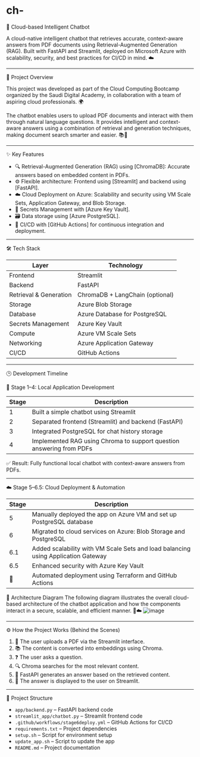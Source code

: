 # ch-
🤖 Cloud-based Intelligent Chatbot

A cloud-native intelligent chatbot that retrieves accurate, context-aware answers from PDF documents using Retrieval-Augmented Generation (RAG). Built with FastAPI and Streamlit, deployed on Microsoft Azure with scalability, security, and best practices for CI/CD in mind. ☁️

---

🚀 Project Overview

This project was developed as part of the Cloud Computing Bootcamp organized by the Saudi Digital Academy, in collaboration with a team of aspiring cloud professionals. 🌍

The chatbot enables users to upload PDF documents and interact with them through natural language questions. It provides intelligent and context-aware answers using a combination of retrieval and generation techniques, making document search smarter and easier. 📚💬

---

✨ Key Features

- 🔍 Retrieval-Augmented Generation (RAG) using [ChromaDB]: Accurate answers based on embedded content in PDFs.
- ⚙️ Flexible architecture: Frontend using [Streamlit] and backend using [FastAPI].
- ☁️ Cloud Deployment on Azure: Scalability and security using VM Scale Sets, Application Gateway, and Blob Storage.
- 🔐 Secrets Management with [Azure Key Vault].
- 🗃️ Data storage using [Azure PostgreSQL].
- 🔄 CI/CD with [GitHub Actions] for continuous integration and deployment.

---

🛠️ Tech Stack

| Layer               | Technology                            |
|---------------------|---------------------------------------|
| Frontend            | Streamlit                             |
| Backend             | FastAPI                               |
| Retrieval & Generation | ChromaDB + LangChain (optional)     |
| Storage             | Azure Blob Storage                    |
| Database            | Azure Database for PostgreSQL         |
| Secrets Management  | Azure Key Vault                       |
| Compute             | Azure VM Scale Sets                   |
| Networking          | Azure Application Gateway             |
| CI/CD               | GitHub Actions                        |

---

🕒 Development Timeline

🧪 Stage 1–4: Local Application Development

| Stage | Description |
|-------|-------------|
| 1     | Built a simple chatbot using Streamlit |
| 2     | Separated frontend (Streamlit) and backend (FastAPI) |
| 3     | Integrated PostgreSQL for chat history storage |
| 4     | Implemented RAG using Chroma to support question answering from PDFs |

✅ Result: Fully functional local chatbot with context-aware answers from PDFs.

---

☁️ Stage 5–6.5: Cloud Deployment & Automation

| Stage | Description |
|-------|-------------|
| 5     | Manually deployed the app on Azure VM and set up PostgreSQL database |
| 6     | Migrated to cloud services on Azure: Blob Storage and PostgreSQL |
| 6.1   | Added scalability with VM Scale Sets and load balancing using Application Gateway |
| 6.5   | Enhanced security with Azure Key Vault |
| 🔄    | Automated deployment using Terraform and GitHub Actions |

🧭 Architecture Diagram
The following diagram illustrates the overall cloud-based architecture of the chatbot application and how the components interact in a secure, scalable, and efficient manner. 🧱☁️
![image](https://github.com/user-attachments/assets/7ed4dc22-54b1-4e24-9ae1-c87359f442ed)

---

⚙️ How the Project Works (Behind the Scenes)

1. 📄 The user uploads a PDF via the Streamlit interface.
2. 📚 The content is converted into embeddings using Chroma.
3. ❓ The user asks a question.
4. 🔍 Chroma searches for the most relevant content.
5. 🧠 FastAPI generates an answer based on the retrieved content.
6. 💬 The answer is displayed to the user on Streamlit.

---

📁 Project Structure
- `app/backend.py` – FastAPI backend code  
- `streamlit_app/chatbot.py` – Streamlit frontend code  
- `.github/workflows/stage6deploy.yml` – GitHub Actions for CI/CD  
- `requirements.txt` – Project dependencies  
- `setup.sh` – Script for environment setup  
- `update_app.sh` – Script to update the app  
- `README.md` – Project documentation  

